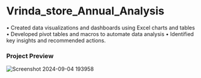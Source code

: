 # Vrinda_store_Annual_Analysis
•	Created data visualizations and dashboards using Excel charts and tables
•	Developed pivot tables and macros to automate data analysis
•	Identified key insights and recommended actions.
### Project Preview
![Screenshot 2024-09-04 193958](https://github.com/user-attachments/assets/bb66e520-43b0-4176-ae4e-01b512c1d721)
